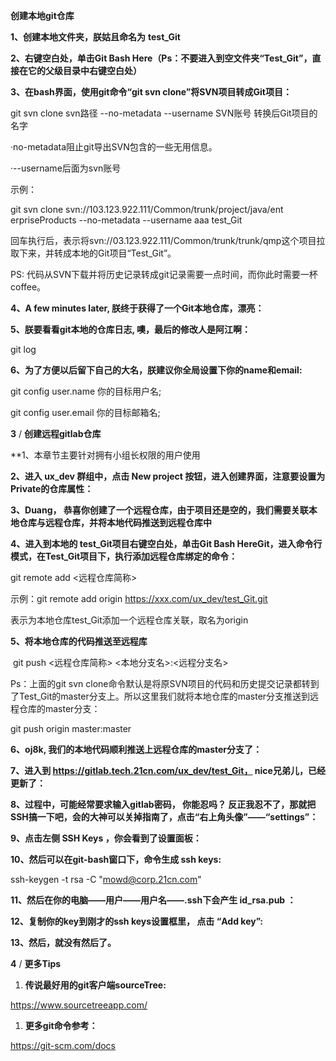 **创建本地git仓库**

**1、创建本地文件夹，朕姑且命名为** **test_Git**



**2、右键空白处，单击****Git Bash Here****（Ps：不要进入到空文件夹“Test_Git”，直接在它的父级目录中右键空白处）**





**3、在bash界面，使用git命令“git svn clone”将SVN项目转成Git项目：**

git svn clone svn路径 --no-metadata --username SVN账号 转换后Git项目的名字



·no-metadata阻止git导出SVN包含的一些无用信息。

·--username后面为svn账号



示例：

git svn clone svn://103.123.922.111/Common/trunk/project/java/ent                                                                                                                                                                                               erpriseProducts --no-metadata --username aaa test_Git



回车执行后，表示将svn://03.123.922.111/Common/trunk/trunk/qmp这个项目拉取下来，并转成本地的Git项目“Test_Git”。

PS: 代码从SVN下载并将历史记录转成git记录需要一点时间，而你此时需要一杯coffee。



**4、A few minutes later, 朕终于获得了一个Git本地仓库，漂亮：**



**5、朕要看看git本地的仓库日志, 噢，最后的修改人是阿江啊：**

git log



**6、为了方便以后留下自己的大名，朕建议你全局设置下你的name和email:**

git config user.name 你的目标用户名;

git config user.email 你的目标邮箱名;





**3** / **创建远程gitlab仓库**

**1、本章节主要针对拥有小组长权限的用户使用

**2、进入 ux_dev 群组中，点击 New project 按钮，进入创建界面，注意要设置为 Private的仓库属性：** 

**3、Duang， 恭喜你创建了一个远程仓库，由于项目还是空的，我们需要关联本地仓库与远程仓库，并将本地代码推送到远程仓库中**



**4、进入到本地的 test_Git项目右键空白处，单击Git Bash HereGit，进入命令行模式，在Test_Git项目下，执行添加远程仓库绑定的命令：**

git remote add <远程仓库简称> <url> 

示例：git remote add origin https://xxx.com/ux_dev/test_Git.git



表示为本地仓库test_Git添加一个远程仓库关联，取名为origin



**5、将本地仓库的代码推送至远程库**

​	git push <远程仓库简称> <本地分支名>:<远程分支名>



Ps：上面的git svn clone命令默认是将原SVN项目的代码和历史提交记录都转到了Test_Git的master分支上。所以这里我们就将本地仓库的master分支推送到远程仓库的master分支：

git push origin master:master



**6、oj8k, 我们的本地代码顺利推送上远程仓库的master分支了：**



**7、进入到 https://gitlab.tech.21cn.com/ux_dev/test_Git， nice兄弟儿，已经更新了：**





**8、过程中，可能经常要求输入gitlab密码， 你能忍吗？ 反正我忍不了，那就把SSH搞一下吧，会的大神可以关掉指南了，点击“右上角头像”——“settings”：**



**9、点击左侧  SSH Keys ，你会看到了设置面板：**





**10、然后可以在git-bash窗口下，命令生成 ssh keys:** 

ssh-keygen -t rsa -C   "[mowd@corp.21cn.com](mowd@corp.21cn.com)"





**11、然后在你的电脑——用户——用户名——.ssh下会产生 id_rsa.pub ：**





**12、复制你的key到刚才的ssh keys设置框里， 点击 “Add key”:**



**13、然后，就没有然后了。**



**4** / **更多Tips**

1. **传说最好用的git客户端sourceTree:**

https://www.sourcetreeapp.com/

1. **更多git命令参考：**

https://git-scm.com/docs


